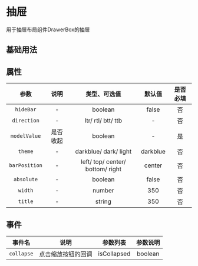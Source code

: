 <!-- 加载 demo 组件 start -->
<script setup>
import demo from './demo.vue'
</script>
<!-- 加载 demo 组件 end -->

<!-- 正文开始 -->
# 抽屉

用于抽屉布局组件DrawerBox的抽屉

## 基础用法

<Preview comp-name="SideDrawer" demo-name="demo">
  <demo />
</Preview>

## 属性

参数 | 说明 | 类型、可选值 | 默认值 | 是否必填
:-: | :-: | :-: | :-: | :-:
`hideBar` | - | boolean | false | 否
`direction`|- |ltr/ rtl/ btt/ ttb | - | 否
`modelValue`| 是否收起 |boolean | - | 是
`theme`|- |darkblue/ dark/ light | darkblue | 否
`barPosition`|- |left/ top/ center/ bottom/ right | center | 否
`absolute`|- |boolean | false | 否
`width`|- |number | 350 | 否
`title`|- |string | 350 | 否

## 事件

事件名 | 说明 | 参数列表 | 参数说明
:-: | :-: | :-: | :-:
`collapse` | 点击缩放按钮的回调 | isCollapsed | boolean
